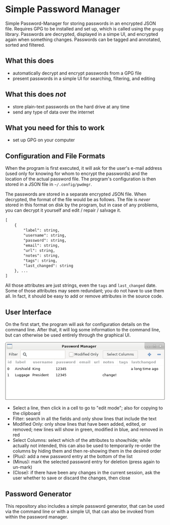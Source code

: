 Simple Password Manager
=======================

Simple Password-Manager for storing passwords in an encrypted JSON file. Requires
GPG to be installed and set up, which is called using the `gnupg` library. Passwords
are decrypted, displayed in a simpe UI, and encrypted again when something changes.
Passwords can be tagged and annotated, sorted and filtered.

What this does
--------------
* automatically decrypt and encrypt passwords from a GPG file
* present passwords in a simple UI for searching, filtering, and editing

What this does _not_
--------------------
* store plain-text passwords on the hard drive at any time
* send any type of data over the internet

What you need for this to work
------------------------------
* set up GPG on your computer

Configuration and File Formats
------------------------------
When the program is first executed, it will ask for the user's e-mail address
(used only for knowing for whom to encrypt the passwords) and the location of
the actual password file. The program's configuration is then stored in a JSON
file in `~/.config/pwdmgr`.

The passwords are stored in a separate encrypted JSON file. When decrypted, the
format of the file would be as follows. The file is _never_ stored in this format
on disk by the program, but in case of any problems, you can decrypt it yourself
and edit / repair / salvage it.

    [
        {
            "label": string,
            "username": string,
            "password": string,
            "email": string,
            "url": string,
            "notes": string,
            "tags": string,
            "last_changed": string
        }, ...
    ]

All those attributes are just strings, even the `tags` and `last_changed` date.
Some of those attributes may seem redundant; you do not have to use them all.
In fact, it should be easy to add or remove attributes in the source code.

User Interface
--------------
On the first start, the program will ask for configuration details on the
command line. After that, it will log some information to the command line,
but can otherwise be used entirely through the graphical UI.

![Screenshot](pwdmgr.png)

* Select a line, then click in a cell to go to "edit mode"; also for copying to
  the clipboard
* Filter: search in all the fields and only show lines that include the text
* Modified Only: only show lines that have been added, edited, or removed;
  new lines will show in green, modified in blue, and removed in red
* Select Columns: select which of the attributes to show/hide; while actually
  not intended, this can also be used to temporarily re-order the columns by
  hiding them and then re-showing them in the desired order
* (Plus): add a new password entry at the bottom of the list
* (Minus): mark the selected password entry for deletion (press again to un-mark)
* (Close): if there have been any changes in the current session, ask the user
  whether to save or discard the changes, then close

Password Generator
------------------
This repository also includes a simple password generator, that can be used via
the command line or with a simple UI, that can also be invoked from within the
password manager.
